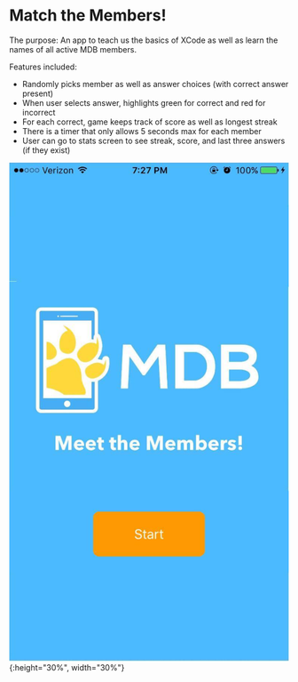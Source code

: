 # Match the Members!

The purpose: An app to teach us the basics of XCode as well as learn the names of all active MDB members.

Features included: 
* Randomly picks member as well as answer choices (with correct answer present)
* When user selects answer, highlights green for correct and red for incorrect
* For each correct, game keeps track of score as well as longest streak
* There is a timer that only allows 5 seconds max for each member
* User can go to stats screen to see streak, score, and last three answers (if they exist)

![Screenshot](screenshot.jpg?raw=true "Main Menu"){:height="30%", width="30%"}